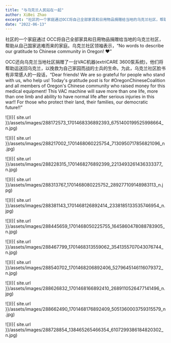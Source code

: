 ```yaml
---
title: "与乌克兰人民站在一起"
author: XiBei Zhao
excerpt: "社区的一个家庭通过OCC将自己全部家具和日用物品捐赠给当地的乌克兰社区，帮助从自己国家逃难而来的家庭。OCC还向乌克兰当地社区捐赠了一台VAC机器，他们将帮助运送回乌克兰，以挽救为自己家园而战的士兵的生命。"
date: "2022-06-13"
---
```


社区的一个家庭通过 OCC将自己全部家具和日用物品捐赠给当地的乌克兰社区，帮助从自己国家逃难而来的家庭。乌克兰社区领袖表示，“No words to describe our gratitude to Chinese community in Oregon! ❤️”

OCC还向乌克兰当地社区捐赠了一台VAC机器(extriCARE 3600泵系统)，他们将帮助运送回乌克兰，以挽救为自己家园而战的士兵的生命。为此，乌克兰社区脸书有非常感人的一段话，“Dear friends! We are so grateful for people who stand with us, who help us! Today's gratitude post is for #OregonChineseCoalition and all members of Oregon's Chinese community who raised money for this medical equipment! This VAC machine will save more than one life, more than one limb and ability to have normal life after serious injuries in this war!!  For those who protect their land, their families, our democratic future!!”

![]({{ site.url }}/assets/images/288172573_1701468336892393_6751400199525998664_n.jpg)

![]({{ site.url }}/assets/images/288217002_1701468060225754_7130950717856821096_n.jpg)

![]({{ site.url }}/assets/images/288228315_1701468276892399_2213493261436333377_n.jpg)

![]({{ site.url }}/assets/images/288313767_1701468080225752_289277109148983113_n.jpg)

![]({{ site.url }}/assets/images/288381143_1701468126892414_2338185133535746954_n.jpg)

![]({{ site.url }}/assets/images/288445659_1701468050225755_1645860478088783905_n.jpg)

![]({{ site.url }}/assets/images/288467799_1701468313559062_3541355707043076744_n.jpg)

![]({{ site.url }}/assets/images/288540702_1701468206892406_5279645146116079372_n.jpg)

![]({{ site.url }}/assets/images/288626832_1701468166892410_2689110526477141496_n.jpg)

![]({{ site.url }}/assets/images/288662490_1701468176892409_5051360003759315579_n.jpg)

![]({{ site.url }}/assets/images/288728854_138465265466354_6107299386184820302_n.jpg)
